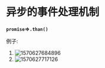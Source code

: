 # 异步的事件处理机制

**`promise`=>`.than()`**

例子:

1. <img src="D:\总结\img\1570627684896.png" alt="1570627684896"  />

2. <img src="D:\总结\img\1570627717126.png" alt="1570627717126"  />